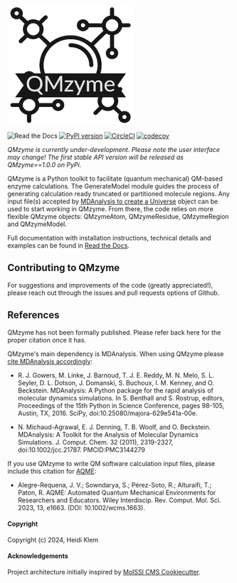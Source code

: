 
![](logo.png)

![Read the Docs](https://img.shields.io/readthedocs/qmzyme)
[![PyPI version](https://badge.fury.io/py/QMzyme.svg)](https://badge.fury.io/py/QMzyme)
[![CircleCI](https://dl.circleci.com/status-badge/img/circleci/LRUEotncYnASivTi54FASD/DM24Fo4B8Af3VgC59vNCCx/tree/main.svg?style=shield)](https://dl.circleci.com/status-badge/redirect/circleci/LRUEotncYnASivTi54FASD/DM24Fo4B8Af3VgC59vNCCx/tree/main)
[![codecov](https://codecov.io/gh/hklem/QMzyme/graph/badge.svg?token=5PISDUT85W)](https://codecov.io/gh/hklem/QMzyme)

*QMzyme is currently under-development. Please note the user interface may change! The first stable API version will be released as QMzyme==1.0.0 on PyPi.*

QMzyme is a Python toolkit to facilitate (quantum mechanical) QM-based enzyme calculations. The GenerateModel module guides the process of generating calculation ready truncated or partitioned molecule regions. Any input file(s) accepted by [MDAnalysis to create a Universe](https://userguide.mdanalysis.org/stable/universe.html) object can be used to start working in QMzyme. From there, the code relies on more flexible QMzyme objects: QMzymeAtom, QMzymeResidue, QMzymeRegion and QMzymeModel. 

Full documentation with installation instructions, technical details and examples can be found in [Read the Docs](https://qmzyme.readthedocs.io/).

## Contributing to QMzyme
For suggestions and improvements of the code (greatly appreciated!), please reach out through the issues and pull requests options of Github.  

## References

QMzyme has not been formally published. Please refer back here for the proper citation once it has.

QMzyme's main dependency is MDAnalysis. When using QMzyme please [cite MDAnalysis accordingly](https://www.mdanalysis.org/pages/citations/):

* R. J. Gowers, M. Linke, J. Barnoud, T. J. E. Reddy, M. N. Melo, S. L. Seyler, D. L. Dotson, J. Domanski, S. Buchoux, I. M. Kenney, and O. Beckstein. MDAnalysis: A Python package for the rapid analysis of molecular dynamics simulations. In S. Benthall and S. Rostrup, editors, Proceedings of the 15th Python in Science Conference, pages 98-105, Austin, TX, 2016. SciPy, doi:10.25080/majora-629e541a-00e.

* N. Michaud-Agrawal, E. J. Denning, T. B. Woolf, and O. Beckstein. MDAnalysis: A Toolkit for the Analysis of Molecular Dynamics Simulations. J. Comput. Chem. 32 (2011), 2319-2327, doi:10.1002/jcc.21787. PMCID:PMC3144279

If you use QMzyme to write QM software calculation input files, please include this citation for [AQME](https://aqme.readthedocs.io/en/latest/):  

* Alegre-Requena, J. V.; Sowndarya, S.; Pérez-Soto, R.; Alturaifi, T.; Paton, R. AQME: Automated Quantum Mechanical Environments for Researchers and Educators. Wiley Interdiscip. Rev. Comput. Mol. Sci. 2023, 13, e1663. (DOI: 10.1002/wcms.1663).  


#### Copyright
Copyright (c) 2024, Heidi Klem

#### Acknowledgements
Project architecture initially inspired by [MolSSI CMS Cookiecutter](https://github.com/molssi/cookiecutter-cms).

